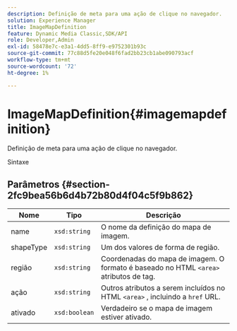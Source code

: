 ```yaml
---
description: Definição de meta para uma ação de clique no navegador.
solution: Experience Manager
title: ImageMapDefinition
feature: Dynamic Media Classic,SDK/API
role: Developer,Admin
exl-id: 58478e7c-e3a1-4dd5-8ff9-e9752301b93c
source-git-commit: 77c88d5fe20e048f6fad2bb23cb1abe090793acf
workflow-type: tm+mt
source-wordcount: '72'
ht-degree: 1%

---
```


# ImageMapDefinition{#imagemapdefinition}

Definição de meta para uma ação de clique no navegador.

Sintaxe

## Parâmetros {#section-2fc9bea56b6d4b72b80d4f04c5f9b862}

| Nome | Tipo | Descrição |
|---|---|---|
| name | `xsd:string` | O nome da definição do mapa de imagem. |
| shapeType | `xsd:string` | Um dos valores de forma de região. |
| região | `xsd:string` | Coordenadas do mapa de imagem. O formato é baseado no HTML `<area>` atributos de tag. |
| ação | `xsd:string` | Outros atributos a serem incluídos no HTML `<area>` , incluindo a `href` URL. |
| ativado | `xsd:boolean` | Verdadeiro se o mapa de imagem estiver ativado. |
